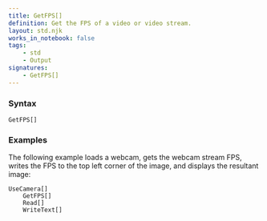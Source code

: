 ```yaml
---
title: GetFPS[]
definition: Get the FPS of a video or video stream.
layout: std.njk
works_in_notebook: false
tags:
    - std
    - Output
signatures:
    - GetFPS[]
---
```


### Syntax

```
GetFPS[]
```

### Examples

The following example loads a webcam, gets the webcam stream FPS, writes the FPS to the top left corner of the image, and displays the resultant image:

```
UseCamera[]
    GetFPS[]
    Read[]
    WriteText[]
```
